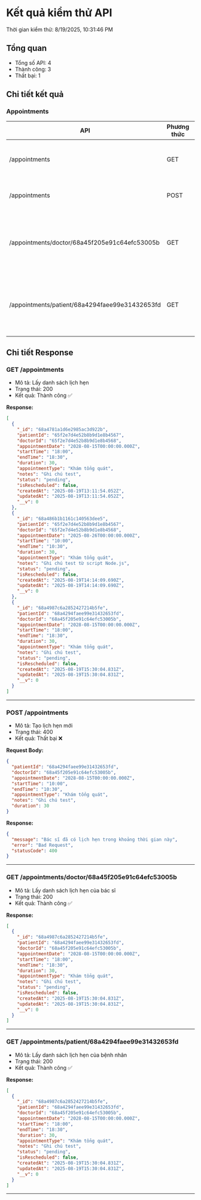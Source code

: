 # Kết quả kiểm thử API

Thời gian kiểm thử: 8/19/2025, 10:31:46 PM

## Tổng quan

- Tổng số API: 4
- Thành công: 3
- Thất bại: 1

## Chi tiết kết quả

### Appointments

| API | Phương thức | Mô tả | Trạng thái | Kết quả |
|-----|------------|------|-----------|---------|
| /appointments | GET | Lấy danh sách lịch hẹn | 200 | ✅ Thành công |
| /appointments | POST | Tạo lịch hẹn mới | 400 | ❌ Thất bại |
| /appointments/doctor/68a45f205e91c64efc53005b | GET | Lấy danh sách lịch hẹn của bác sĩ | 200 | ✅ Thành công |
| /appointments/patient/68a4294faee99e31432653fd | GET | Lấy danh sách lịch hẹn của bệnh nhân | 200 | ✅ Thành công |

## Chi tiết Response

### GET /appointments

- Mô tả: Lấy danh sách lịch hẹn
- Trạng thái: 200
- Kết quả: Thành công ✅

**Response:**

```json
[
  {
    "_id": "68a4781a1d6e2985ac3d922b",
    "patientId": "65f2e7d4e52b8b9d1e8b4567",
    "doctorId": "65f2e7d4e52b8b9d1e8b4568",
    "appointmentDate": "2028-08-15T00:00:00.000Z",
    "startTime": "18:00",
    "endTime": "18:30",
    "duration": 30,
    "appointmentType": "Khám tổng quát",
    "notes": "Ghi chú test",
    "status": "pending",
    "isRescheduled": false,
    "createdAt": "2025-08-19T13:11:54.052Z",
    "updatedAt": "2025-08-19T13:11:54.052Z",
    "__v": 0
  },
  {
    "_id": "68a486b1b1161c140563dee5",
    "patientId": "65f2e7d4e52b8b9d1e8b4567",
    "doctorId": "65f2e7d4e52b8b9d1e8b4568",
    "appointmentDate": "2025-08-26T00:00:00.000Z",
    "startTime": "10:00",
    "endTime": "10:30",
    "duration": 30,
    "appointmentType": "Khám tổng quát",
    "notes": "Ghi chú test từ script Node.js",
    "status": "pending",
    "isRescheduled": false,
    "createdAt": "2025-08-19T14:14:09.690Z",
    "updatedAt": "2025-08-19T14:14:09.690Z",
    "__v": 0
  },
  {
    "_id": "68a4987c6a2852427214b5fe",
    "patientId": "68a4294faee99e31432653fd",
    "doctorId": "68a45f205e91c64efc53005b",
    "appointmentDate": "2028-08-15T00:00:00.000Z",
    "startTime": "18:00",
    "endTime": "18:30",
    "duration": 30,
    "appointmentType": "Khám tổng quát",
    "notes": "Ghi chú test",
    "status": "pending",
    "isRescheduled": false,
    "createdAt": "2025-08-19T15:30:04.831Z",
    "updatedAt": "2025-08-19T15:30:04.831Z",
    "__v": 0
  }
]
```

---

### POST /appointments

- Mô tả: Tạo lịch hẹn mới
- Trạng thái: 400
- Kết quả: Thất bại ❌

**Request Body:**

```json
{
  "patientId": "68a4294faee99e31432653fd",
  "doctorId": "68a45f205e91c64efc53005b",
  "appointmentDate": "2028-08-15T00:00:00.000Z",
  "startTime": "10:00",
  "endTime": "10:30",
  "appointmentType": "Khám tổng quát",
  "notes": "Ghi chú test",
  "duration": 30
}
```

**Response:**

```json
{
  "message": "Bác sĩ đã có lịch hẹn trong khoảng thời gian này",
  "error": "Bad Request",
  "statusCode": 400
}
```

---

### GET /appointments/doctor/68a45f205e91c64efc53005b

- Mô tả: Lấy danh sách lịch hẹn của bác sĩ
- Trạng thái: 200
- Kết quả: Thành công ✅

**Response:**

```json
[
  {
    "_id": "68a4987c6a2852427214b5fe",
    "patientId": "68a4294faee99e31432653fd",
    "doctorId": "68a45f205e91c64efc53005b",
    "appointmentDate": "2028-08-15T00:00:00.000Z",
    "startTime": "18:00",
    "endTime": "18:30",
    "duration": 30,
    "appointmentType": "Khám tổng quát",
    "notes": "Ghi chú test",
    "status": "pending",
    "isRescheduled": false,
    "createdAt": "2025-08-19T15:30:04.831Z",
    "updatedAt": "2025-08-19T15:30:04.831Z",
    "__v": 0
  }
]
```

---

### GET /appointments/patient/68a4294faee99e31432653fd

- Mô tả: Lấy danh sách lịch hẹn của bệnh nhân
- Trạng thái: 200
- Kết quả: Thành công ✅

**Response:**

```json
[
  {
    "_id": "68a4987c6a2852427214b5fe",
    "patientId": "68a4294faee99e31432653fd",
    "doctorId": "68a45f205e91c64efc53005b",
    "appointmentDate": "2028-08-15T00:00:00.000Z",
    "startTime": "18:00",
    "endTime": "18:30",
    "duration": 30,
    "appointmentType": "Khám tổng quát",
    "notes": "Ghi chú test",
    "status": "pending",
    "isRescheduled": false,
    "createdAt": "2025-08-19T15:30:04.831Z",
    "updatedAt": "2025-08-19T15:30:04.831Z",
    "__v": 0
  }
]
```

---

